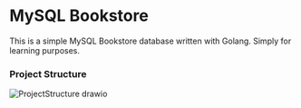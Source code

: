 # MySQL Bookstore
This is a simple MySQL Bookstore database written with Golang. Simply for learning purposes.
### Project Structure
![ProjectStructure drawio](https://user-images.githubusercontent.com/66916746/185013803-2ebfdc0e-f27a-4a70-b5bc-0d961e43c78b.svg)
